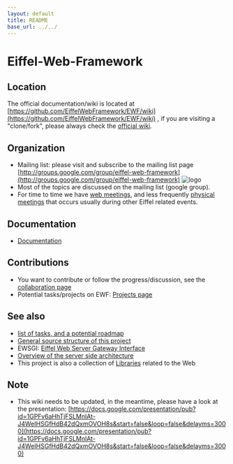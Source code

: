 ```yaml
---
layout: default
title: README
base_url: ../../
---
```

# Eiffel-Web-Framework #

## Location ##
The official documentation/wiki is located at [https://github.com/EiffelWebFramework/EWF/wiki](https://github.com/EiffelWebFramework/EWF/wiki) , if you are visiting a "clone/fork", please always check the [official wiki](https://github.com/EiffelWebFramework/EWF/wiki). 

## Organization ##
- Mailing list: please visit and subscribe to the mailing list page [http://groups.google.com/group/eiffel-web-framework](http://groups.google.com/group/eiffel-web-framework)  ![logo](http://groups.google.com/intl/en/images/logos/groups_logo_sm.gif)
- Most of the topics are discussed on the mailing list (google group). 
- For time to time we have [web meetings](project/Meetings), and less frequently [physical meetings](project/Meetings) that occurs usually during other Eiffel related events.

## Documentation ##
- [Documentation](documentation/README)

## Contributions ##
- You want to contribute or follow the progress/discussion, see the [collaboration page](community)
- Potential tasks/projects on EWF: [Projects page](project/Projects)

## See also ##
   - [list of tasks, and a potential roadmap](project/Tasks-Roadmap)
   - [General source structure of this project](Source-structure)
   - EWSGI: [Eiffel Web Server Gateway Interface](EWSGI/README)
   - [Overview of the server side architecture](Spec-Server-Architecture)
   - This project is also a collection of [Libraries](Libraries) related to the Web

## Note ##
   - This wiki needs to be updated, in the meantime, please have a look at the presentation: [https://docs.google.com/presentation/pub?id=1GPFv6aHhTjFSLMnlAt-J4WeIHSGfHdB42dQxmOVOH8s&start=false&loop=false&delayms=3000](https://docs.google.com/presentation/pub?id=1GPFv6aHhTjFSLMnlAt-J4WeIHSGfHdB42dQxmOVOH8s&start=false&loop=false&delayms=3000)
